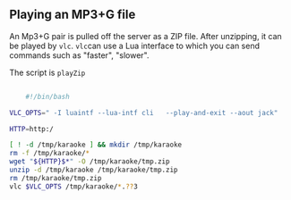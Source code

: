 
##  Playing an MP3+G file 


An Mp3+G pair is pulled off the server as a ZIP file.
After unzipping, it can be played by `vlc`. `vlc`can use a Lua interface to which you
can send commands such as "faster", "slower".


The script is `playZip`

```sh

	#!/bin/bash

VLC_OPTS=" -I luaintf --lua-intf cli   --play-and-exit --aout jack"

HTTP=http:/

[ ! -d /tmp/karaoke ] && mkdir /tmp/karaoke
rm -f /tmp/karaoke/*
wget "${HTTP}$*" -O /tmp/karaoke/tmp.zip
unzip -d /tmp/karaoke /tmp/karaoke/tmp.zip
rm /tmp/karaoke/tmp.zip
vlc $VLC_OPTS /tmp/karaoke/*.??3

      
```



